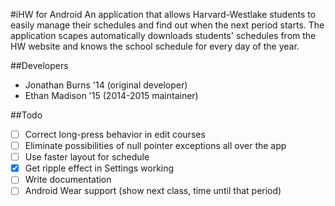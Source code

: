#iHW for Android
An application that allows Harvard-Westlake students to easily manage their schedules and find out when the next period starts.
The application scapes automatically downloads students' schedules from the HW website and knows the school schedule for every day of the year.

##Developers
 - Jonathan Burns '14 (original developer)
 - Ethan Madison '15 (2014-2015 maintainer)

##Todo
 - [ ] Correct long-press behavior in edit courses
 - [ ] Eliminate possibilities of null pointer exceptions all over the app
 - [ ] Use faster layout for schedule
 - [x] Get ripple effect in Settings working
 - [ ] Write documentation
 - [ ] Android Wear support (show next class, time until that period)
